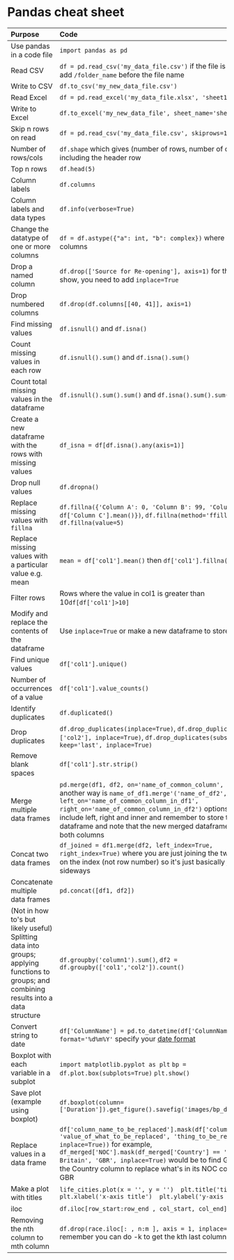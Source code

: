 # Pandas cheat sheet

| Purpose | Code |
| :----- | :----- |
| Use pandas in a code file | `import pandas as pd` |
| Read CSV | `df = pd.read_csv('my_data_file.csv')` if the file is in a folder, add `/folder_name` before the file name |
| Write to CSV | `df.to_csv('my_new_data_file.csv')` |
| Read Excel | `df = pd.read_excel('my_data_file.xlsx', 'sheet1')`  |
| Write to Excel | `df.to_excel('my_new_data_file', sheet_name='sheet1')` |
| Skip n rows on read | `df = pd.read_csv('my_data_file.csv', skiprows=1)` | 
| Number of rows/cols | `df.shape` which gives (number of rows, number of columns) including the header row|
| Top n rows | `df.head(5)` |
| Column labels | `df.columns` |
| Column labels and data types| `df.info(verbose=True)` |
| Change the datatype of one or more columns| `df = df.astype({"a": int, "b": complex})` where a and b are columns|
| Drop a named column | `df.drop(['Source for Re-opening'], axis=1)` for the edits to show, you need to add  `inplace=True`|
| Drop numbered columns | `df.drop(df.columns[[40, 41]], axis=1)` |
| Find missing values | `df.isnull()` and `df.isna()` |
| Count missing values in each row | `df.isnull().sum()` and `df.isna().sum()`|
| Count total missing values in the dataframe | `df.isnull().sum().sum()` and `df.isna().sum().sum()` |
| Create a new dataframe with the rows with missing values | `df_isna = df[df.isna().any(axis=1)]` |
| Drop null values | `df.dropna()` |
| Replace missing values with `fillna` | `df.fillna({'Column A': 0, 'Column B': 99, 'Column C': df['Column C'].mean()})`, `df.fillna(method='ffill', axis=1)`, `df.fillna(value=5)`  |
| Replace missing values with a particular value e.g. mean | `mean = df['col1'].mean()` then `df['col1'].fillna(mean)` |
| Filter rows | Rows where the value in col1 is greater than 10`df[df['col1']>10]` |
| Modify and replace the contents of the dataframe | Use `inplace=True` or make a new dataframe to store it  |
| Find unique values | `df['col1'].unique()` |
| Number of occurrences of a value | `df['col1'].value_counts()` |
| Identify duplicates | `df.duplicated()` |
| Drop duplicates | `df.drop_duplicates(inplace=True)`, `df.drop_duplicates(subset=['col2'], inplace=True)`, `df.drop_duplicates(subset=['col2'], keep='last', inplace=True)` |
| Remove blank spaces | `df['col1'].str.strip()` |
| Merge multiple data frames | `pd.merge(df1, df2, on='name_of_common_column', how='outer'`, another way is `name_of_df1.merge'('name_of_df2', how='left', left_on='name_of_common_column_in_df1', right_on='name_of_common_column_in_df2')` options for `how=` include left, right and inner and remember to store this in a new dataframe and note that the new merged dataframe would have both columns|
| Concat two data frames | `df_joined = df1.merge(df2, left_index=True, right_index=True)` where you are just joining the two dataframes on the index (not row number) so it's just basically joining them sideways|
| Concatenate multiple data frames | `pd.concat([df1, df2])` |
| (Not in how to's but likely useful) Splitting data into groups; applying functions to groups; and combining results into a data structure | `df.groupby('column1').sum()`, `df2 = df.groupby(['col1','col2']).count()` |
| Convert string to date | `df['ColumnName'] = pd.to_datetime(df['ColumnName'], format='%d%m%Y'` specify your [date format](https://docs.python.org/3/library/datetime.html#strftime-and-strptime-format-codes) |
| Boxplot with each variable in a subplot | `import matplotlib.pyplot as plt` `bp = df.plot.box(subplots=True)` `plt.show()` |
| Save plot (example using boxplot) | `df.boxplot(column=['Duration']).get_figure().savefig('images/bp_duration.png')` |
| Replace values in a data frame | `df['column_name_to_be_replaced'].mask(df['column_name'] == 'value_of_what_to_be_replaced', 'thing_to_be_replaced', inplace=True))` for example, `df_merged['NOC'].mask(df_merged['Country'] == 'Great Britain', 'GBR', inplace=True)`  would be to find Great Britain in the Country column to replace what's in its NOC column with GBR|
| Make a plot with titles | `life_cities.plot(x = '', y = '')  plt.title('title')  plt.xlabel('x-axis title')  plt.ylabel('y-axis title')`|
| iloc | `df.iloc[row_start:row_end , col_start, col_end]` |
| Removing the nth column to mth column | `df.drop(race.iloc[: , n:m ], axis = 1, inplace=True)` remember you can do -k to get the kth last column |

